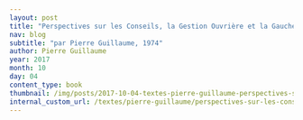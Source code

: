 ```yaml
---
layout: post
title: "Perspectives sur les Conseils, la Gestion Ouvrière et la Gauche Allemande"
nav: blog
subtitle: "par Pierre Guillaume, 1974"
author: Pierre Guillaume
year: 2017
month: 10
day: 04
content_type: book
thumbnail: /img/posts/2017-10-04-textes-pierre-guillaume-perspectives-sur-les-conseils/thumbnail.jpg
internal_custom_url: /textes/pierre-guillaume/perspectives-sur-les-conseils-la-gestion-ouvriere-et-la-gauche-allemande/
---
```

